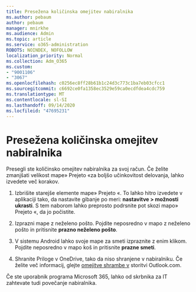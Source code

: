 ```yaml
---
title: Presežena količinska omejitev nabiralnika
ms.author: pebaum
author: pebaum
manager: mnirkhe
ms.audience: Admin
ms.topic: article
ms.service: o365-administration
ROBOTS: NOINDEX, NOFOLLOW
localization_priority: Normal
ms.collection: Adm_O365
ms.custom:
- "9001106"
- "3067"
ms.openlocfilehash: c0256ec8ff28b61b1c24d3c773c1ba7eb03cfcc1
ms.sourcegitcommit: c6692ce0fa1358ec3529e59ca0ecdfdea4cdc759
ms.translationtype: MT
ms.contentlocale: sl-SI
ms.lasthandoff: 09/14/2020
ms.locfileid: "47695231"
---
```

# <a name="mailbox-quota-exceeded"></a>Presežena količinska omejitev nabiralnika

Presegli ste količinsko omejitev nabiralnika za svoj račun. Če želite zmanjšati velikost mape» Prejeto «za boljšo učinkovitost delovanja, lahko izvedete več korakov.

1. Izbrišite starejše elemente mape» Prejeto «. To lahko hitro izvedete v aplikaciji tako, da nastavite gibanje po meri: **nastavitve > možnosti ukrasti**. S tem naborom lahko preprosto podrsnite pot skozi mapo» Prejeto «, da jo počistite.

2. Izprazni mape z neželeno pošto. Pojdite neposredno v mapo z neželeno pošto in pritisnite **prazno neželeno pošto**.

3. V sistemu Android lahko svoje mape za smeti izpraznite z enim klikom. Pojdite neposredno v mapo koš in pritisnite **prazne smeti**. 

4. Shranite Priloge v OneDrive, tako da niso shranjene v nabiralniku. Če želite več informacij, glejte [omejitve shrambe v](https://support.office.com/article/storage-limits-in-outlook-com-7ac99134-69e5-4619-ac0b-2d313bba5e9e) storitvi Outlook.com. 

Če ste uporabnik programa Microsoft 365, lahko od skrbnika za IT zahtevate tudi povečanje nabiralnika.